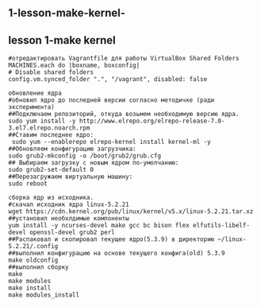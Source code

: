 ## 1-lesson-make-kernel-
## lesson 1-make kernel


   	#отредактировать Vagrantfile для работы VirtualBox Shared Folders
    MACHINES.each do |boxname, boxconfig|
    # Disable shared folders
    config.vm.synced_folder ".", "/vagrant", disabled: false
    
	обновление ядра    
	#обновил ядро до последней версии согласно методичке (ради эксперимента)
    ##Подключаем репозиторий, откуда возьмем необходимую версию ядра.
  	sudo yum install -y http://www.elrepo.org/elrepo-release-7.0-3.el7.elrepo.noarch.rpm
    ##Ставим последнее ядро:
  	 sudo yum --enablerepo elrepo-kernel install kernel-ml -y
    ##Обновляем конфигурацию загрузчика:
    sudo grub2-mkconfig -o /boot/grub2/grub.cfg
    ## Выбираем загрузку с новым ядром по-умолчанию:
  	sudo grub2-set-default 0
    ##Перезагружаем виртуальную машину:
  	sudo reboot
	
	сборка ядр из исходника.
    #скачал исходник ядра linux-5.2.21 
  	wget https://cdn.kernel.org/pub/linux/kernel/v5.x/linux-5.2.21.tar.xz
    ##установил необхлдимые компоненты
  	yum install -y ncurses-devel make gcc bc bison flex elfutils-libelf-devel openssl-devel grub2 perl
    ##Распаковал и скопировал текущее ядро(5.3.9) в директорию ~/linux-5.2.21/.config
    ##выполнил конфигурацию на основе текущего конфига(old) 5.3.9
  	make oldconfig
    ##выполнил сборку
  	make
	make modules
	make install
	make modules_install
